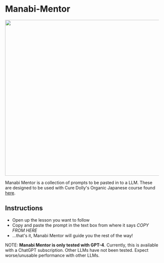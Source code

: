 # Manabi-Mentor
<img src="https://github.com/c0m/Manabi-Mentor/assets/61923663/909c5e61-580c-456d-862d-3596632dd1e1" height="512"> 

Manabi Mentor is a collection of prompts to be pasted in to a LLM. These are designed to be used with Cure Dolly's Organic Japanese course found [here](https://www.youtube.com/watch?v=pSvH9vH60Ig&list=PLg9uYxuZf8x_A-vcqqyOFZu06WlhnypWj). 


## Instructions
 - Open up the lesson you want to follow
 - Copy and paste the prompt in the text box from where it says *COPY FROM HERE*
 - ...that's it, Manabi Mentor will guide you the rest of the way!

NOTE: **Manabi Mentor is only tested with GPT-4**. Currently, this is available with a ChatGPT subscription. Other LLMs have not been tested. Expect worse/unusable performance with other LLMs. 
